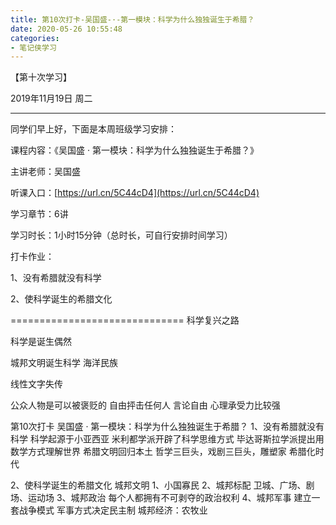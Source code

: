 ```yaml
---
title: 第10次打卡-吴国盛-·-第一模块：科学为什么独独诞生于希腊？
date: 2020-05-26 10:55:48
categories:
- 笔记侠学习
---
```

【第十次学习】

2019年11月19日 周二   

----------------------------------

同学们早上好，下面是本周班级学习安排：

课程内容：《吴国盛 · 第一模块：科学为什么独独诞生于希腊？》

主讲老师：吴国盛 

听课入口：[https://url.cn/5C44cD4](https://url.cn/5C44cD4)

学习章节：6讲

学习时长：1小时15分钟（总时长，可自行安排时间学习）

打卡作业：

1、没有希腊就没有科学

2、使科学诞生的希腊文化

==============================
科学复兴之路

科学是诞生偶然

城邦文明诞生科学
海洋民族

线性文字失传


公众人物是可以被褒贬的
自由抨击任何人
言论自由
心理承受力比较强


第10次打卡 吴国盛 · 第一模块：科学为什么独独诞生于希腊？
1、没有希腊就没有科学
科学起源于小亚西亚
米利都学派开辟了科学思维方式
毕达哥斯拉学派提出用数学方式理解世界
希腊文明回归本土
哲学三巨头，戏剧三巨头，雕塑家
希腊化时代

2、使科学诞生的希腊文化
城邦文明
1、小国寡民
2、城邦标配
卫城、广场、剧场、运动场
3、城邦政治
每个人都拥有不可剥夺的政治权利
4、城邦军事
建立一套战争模式
军事方式决定民主制
城邦经济：农牧业
